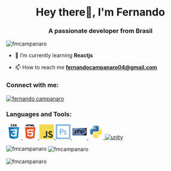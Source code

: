 <h1 align="center">Hey there👋, I'm Fernando</h1>
<h3 align="center">A passionate developer from Brasil</h3>

<p align="left"> <img src="https://komarev.com/ghpvc/?username=fmcampanaro&label=Profile%20views&color=0e75b6&style=flat" alt="fmcampanaro" /> </p>

- 🌱 I’m currently learning **Reactjs**

- 📫 How to reach me **fernandocampanaro04@gmail.com**

<h3 align="left">Connect with me:</h3>
<p align="left">
<a href="https://linkedin.com/in/fernando campanaro" target="blank"><img align="center" src="https://raw.githubusercontent.com/rahuldkjain/github-profile-readme-generator/master/src/images/icons/Social/linked-in-alt.svg" alt="fernando campanaro" height="30" width="40" /></a>
</p>

<h3 align="left">Languages and Tools:</h3>
<p align="left"> <a href="https://www.w3schools.com/css/" target="_blank" rel="noreferrer"> <img src="https://raw.githubusercontent.com/devicons/devicon/master/icons/css3/css3-original-wordmark.svg" alt="css3" width="40" height="40"/> </a> <a href="https://www.w3.org/html/" target="_blank" rel="noreferrer"> <img src="https://raw.githubusercontent.com/devicons/devicon/master/icons/html5/html5-original-wordmark.svg" alt="html5" width="40" height="40"/> </a> <a href="https://developer.mozilla.org/en-US/docs/Web/JavaScript" target="_blank" rel="noreferrer"> <img src="https://raw.githubusercontent.com/devicons/devicon/master/icons/javascript/javascript-original.svg" alt="javascript" width="40" height="40"/> </a> <a href="https://www.photoshop.com/en" target="_blank" rel="noreferrer"> <img src="https://raw.githubusercontent.com/devicons/devicon/master/icons/photoshop/photoshop-line.svg" alt="photoshop" width="40" height="40"/> </a> <a href="https://www.php.net" target="_blank" rel="noreferrer"> <img src="https://raw.githubusercontent.com/devicons/devicon/master/icons/php/php-original.svg" alt="php" width="40" height="40"/> </a> <a href="https://www.python.org" target="_blank" rel="noreferrer"> <img src="https://raw.githubusercontent.com/devicons/devicon/master/icons/python/python-original.svg" alt="python" width="40" height="40"/> </a> <a href="https://unity.com/" target="_blank" rel="noreferrer"> <img src="https://www.vectorlogo.zone/logos/unity3d/unity3d-icon.svg" alt="unity" width="40" height="40"/> </a> </p>

<p><img align="left" src="https://github-readme-stats.vercel.app/api/top-langs?username=fmcampanaro&show_icons=true&locale=en&layout=compact" alt="fmcampanaro" /></p>

<p>&nbsp;<img align="center" src="https://github-readme-stats.vercel.app/api?username=fmcampanaro&show_icons=true&locale=en" alt="fmcampanaro" /></p>

<p><img align="center" src="https://github-readme-streak-stats.herokuapp.com/?user=fmcampanaro&" alt="fmcampanaro" /></p>

<!--
**fmcampanaro/fmcampanaro** is a ✨ _special_ ✨ repository because its `README.md` (this file) appears on your GitHub profile.

Here are some ideas to get you started:

- 🔭 I’m currently working on ...
- 🌱 I’m currently learning ...
- 👯 I’m looking to collaborate on ...
- 🤔 I’m looking for help with ...
- 💬 Ask me about ...
- 📫 How to reach me: ...
- 😄 Pronouns: ...
- ⚡ Fun fact: ...
-->
